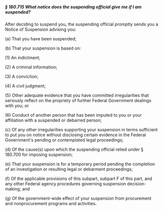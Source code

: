 ##### § 180.715 What notice does the suspending official give me if I am suspended? #####

After deciding to suspend you, the suspending official promptly sends you a Notice of Suspension advising you:

(a) That you have been suspended;

(b) That your suspension is based on:

(1) An indictment;

(2) A criminal information;

(3) A conviction;

(4) A civil judgment;

(5) Other adequate evidence that you have committed irregularities that seriously reflect on the propriety of further Federal Government dealings with you; or

(6) Conduct of another person that has been imputed to you or your affiliation with a suspended or debarred person;

(c) Of any other irregularities supporting your suspension in terms sufficient to put you on notice without disclosing certain evidence in the Federal Government's pending or contemplated legal proceedings;

(d) Of the cause(s) upon which the suspending official relied under § 180.700 for imposing suspension;

(e) That your suspension is for a temporary period pending the completion of an investigation or resulting legal or debarment proceedings;

(f) Of the applicable provisions of this subpart, subpart F of this part, and any other Federal agency procedures governing suspension decision-making; and

(g) Of the government-wide effect of your suspension from procurement and nonprocurement programs and activities.